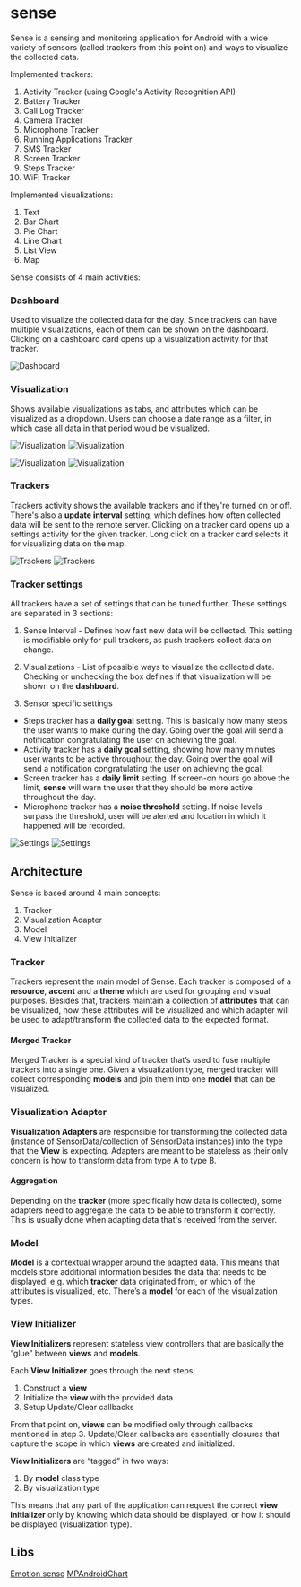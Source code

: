 # sense

Sense is a sensing and monitoring application for Android with a wide variety of sensors (called trackers from this point on) and ways to visualize the collected data.

Implemented trackers:

1. Activity Tracker (using Google's Activity Recognition API)
2. Battery Tracker
3. Call Log Tracker
4. Camera Tracker
5. Microphone Tracker
6. Running Applications Tracker
7. SMS Tracker
8. Screen Tracker
9. Steps Tracker
10. WiFi Tracker

Implemented visualizations:

1. Text
2. Bar Chart
3. Pie Chart
4. Line Chart
5. List View
6. Map

Sense consists of 4 main activities:

### Dashboard
Used to visualize the collected data for the day. Since trackers can have multiple visualizations, each of them can be shown on the dashboard. 
Clicking on a dashboard card opens up a visualization activity for that tracker.

![Dashboard](http://i.imgur.com/cCF97Yz.png?1)

### Visualization
Shows available visualizations as tabs, and attributes which can be visualized as a dropdown. Users can choose a date range as a filter, in which case all data in that period would be visualized.

![Visualization](http://i.imgur.com/6VE8nU1.png?1) ![Visualization](http://i.imgur.com/fqmXT9k.png?1)

![Visualization](http://i.imgur.com/QIUXpRM.png?1) ![Visualization](http://i.imgur.com/HtbXKO6.png?1)

### Trackers
Trackers activity shows the available trackers and if they're turned on or off. There's also a **update interval** setting, which defines how often collected data will be sent to the remote server.
Clicking on a tracker card opens up a settings activity for the given tracker. Long click on a tracker card selects it for visualizing data on the map.

![Trackers](http://i.imgur.com/JfwoCTr.png?1) ![Trackers](http://i.imgur.com/XQg14XV.png?1)

### Tracker settings
All trackers have a set of settings that can be tuned further. These settings are separated in 3 sections:

1. Sense Interval - Defines how fast new data will be collected. This setting is modifiable only for pull trackers, as push trackers collect data on change.

2. Visualizations - List of possible ways to visualize the collected data. Checking or unchecking the box defines if that visualization will be shown on the **dashboard**.

3. Sensor specific settings
- Steps tracker has a **daily goal** setting. This is basically how many steps the user wants to make during the day. Going over the goal will send a notification congratulating the user on achieving the goal.
- Activity tracker has a **daily goal** setting, showing how many minutes user wants to be active throughout the day. Going over the goal will send a notification congratulating the user on achieving the goal. 
- Screen tracker has a **daily limit** setting. If screen-on hours go above the limit, **sense** will warn the user that they should be more active throughout the day.
- Microphone tracker has a **noise threshold** setting. If noise levels surpass the threshold, user will be alerted and location in which it happened will be recorded.

![Settings](http://i.imgur.com/7bnjRke.png?1) ![Settings](http://i.imgur.com/F6CbDsq.png?1)

## Architecture

Sense is based around 4 main concepts:

1. Tracker
2. Visualization Adapter
3. Model
4. View Initializer

### Tracker

Trackers represent the main model of Sense. Each tracker is composed of a **resource**, **accent** and a **theme** which are used for grouping and visual purposes. Besides that, trackers maintain a collection of **attributes** that can be visualized, how these attributes will be visualized and which adapter will be used to adapt/transform the collected data to the expected format.


#### Merged Tracker

Merged Tracker is a special kind of tracker that’s used to fuse multiple trackers into a single one. Given a visualization type, merged tracker will collect corresponding **models** and join them into one **model** that can be visualized.


### Visualization Adapter

**Visualization Adapters** are responsible for transforming the collected data (instance of SensorData/collection of SensorData instances) into the type that the **View** is expecting. Adapters are meant to be stateless as their only concern is how to transform data from type A to type B. 

#### Aggregation

Depending on the **tracker** (more specifically how data is collected), some adapters need to aggregate the data to be able to transform it correctly. This is usually done when adapting data that's received from the server.

### Model

**Model** is a contextual wrapper around the adapted data. This means that models store additional information besides the data that needs to be displayed: e.g. which **tracker** data originated from, or which of the attributes is visualized, etc.
There’s a **model** for each of the visualization types.

### View Initializer

**View Initializers** represent stateless view controllers that are basically the “glue” between **views** and **models**. 

Each **View Initializer** goes through the next steps:
1. Construct a **view**
2. Initialize the **view** with the provided data
3. Setup Update/Clear callbacks

From that point on, **views** can be modified only through callbacks mentioned in step 3. Update/Clear callbacks are essentially closures that capture the scope in which **views** are created and initialized.

**View Initializers** are “tagged” in two ways: 
1. By **model** class type
2. By visualization type

This means that any part of the application can request the correct **view initializer** only by knowing which data should be displayed, or how it should be displayed (visualization type).

## Libs
[Emotion sense](http://emotionsense.org/)
[MPAndroidChart](https://github.com/PhilJay/MPAndroidChart)
